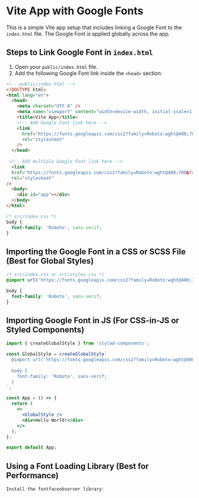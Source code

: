 # Vite App with Google Fonts

This is a simple Vite app setup that includes linking a Google Font to the `index.html` file. The Google Font is applied globally across the app.

## Steps to Link Google Font in `index.html`

1. Open your `public/index.html` file.
2. Add the following Google Font link inside the `<head>` section:

```html
<!-- public/index.html -->
<!DOCTYPE html>
<html lang="en">
  <head>
    <meta charset="UTF-8" />
    <meta name="viewport" content="width=device-width, initial-scale=1.0" />
    <title>Vite App</title>
    <!-- Add Google Font link here -->
    <link
      href="https://fonts.googleapis.com/css2?family=Roboto:wght@400;700&display=swap"
      rel="stylesheet"
    />
  </head>
  
 <!-- Add multiple Google Font link here -->
  <link
  href="https://fonts.googleapis.com/css2?family=Roboto:wght@400;700&family=Open+Sans:wght@400;600;700&display=swap"
  rel="stylesheet"
/>
  <body>
    <div id="app"></div>
  </body>
</html>
```

```css
/* src/index.css */
body {
  font-family: 'Roboto', sans-serif;
}
```

## Importing the Google Font in a CSS or SCSS File (Best for Global Styles)
```css
/* src/index.css or src/styles.css */
@import url('https://fonts.googleapis.com/css2?family=Roboto:wght@400;700&display=swap');

body {
  font-family: 'Roboto', sans-serif;
}

```

## Importing Google Font in JS (For CSS-in-JS or Styled Components)
```jsx
import { createGlobalStyle } from 'styled-components';

const GlobalStyle = createGlobalStyle`
  @import url('https://fonts.googleapis.com/css2?family=Roboto:wght@400;700&display=swap');
  
  body {
    font-family: 'Roboto', sans-serif;
  }
`;

const App = () => {
  return (
    <>
      <GlobalStyle />
      <div>Hello World!</div>
    </>
  );
};

export default App;

```

##  Using a Font Loading Library (Best for Performance)
```jsx
Install the fontfaceobserver library:
```
